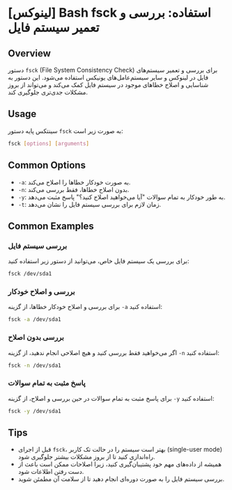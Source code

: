 # [لینوکس] Bash fsck استفاده: بررسی و تعمیر سیستم فایل

## Overview
دستور `fsck` (File System Consistency Check) برای بررسی و تعمیر سیستم‌های فایل در لینوکس و سایر سیستم‌عامل‌های یونیکس استفاده می‌شود. این دستور به شناسایی و اصلاح خطاهای موجود در سیستم فایل کمک می‌کند و می‌تواند از بروز مشکلات جدی‌تری جلوگیری کند.

## Usage
سینتکس پایه دستور `fsck` به صورت زیر است:

```bash
fsck [options] [arguments]
```

## Common Options
- `-a`: به صورت خودکار خطاها را اصلاح می‌کند.
- `-n`: بدون اصلاح خطاها، فقط بررسی می‌کند.
- `-y`: به طور خودکار به تمام سوالات "آیا می‌خواهید اصلاح کنید؟" پاسخ مثبت می‌دهد.
- `-t`: زمان لازم برای بررسی سیستم فایل را نشان می‌دهد.

## Common Examples
### بررسی سیستم فایل
برای بررسی یک سیستم فایل خاص، می‌توانید از دستور زیر استفاده کنید:

```bash
fsck /dev/sda1
```

### بررسی و اصلاح خودکار
برای بررسی و اصلاح خودکار خطاها، از گزینه `-a` استفاده کنید:

```bash
fsck -a /dev/sda1
```

### بررسی بدون اصلاح
اگر می‌خواهید فقط بررسی کنید و هیچ اصلاحی انجام ندهید، از گزینه `-n` استفاده کنید:

```bash
fsck -n /dev/sda1
```

### پاسخ مثبت به تمام سوالات
برای پاسخ مثبت به تمام سوالات در حین بررسی و اصلاح، از گزینه `-y` استفاده کنید:

```bash
fsck -y /dev/sda1
```

## Tips
- قبل از اجرای `fsck`، بهتر است سیستم را در حالت تک کاربر (single-user mode) راه‌اندازی کنید تا از بروز مشکلات بیشتر جلوگیری شود.
- همیشه از داده‌های مهم خود پشتیبان‌گیری کنید، زیرا اصلاحات ممکن است باعث از دست رفتن اطلاعات شود.
- بررسی سیستم فایل را به صورت دوره‌ای انجام دهید تا از سلامت آن مطمئن شوید.